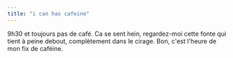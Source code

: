 ```yaml
---
title: "i can has cafeine"
---
```


9h30 et toujours pas de café. Ca se sent hein, regardez-moi cette fonte qui
tient à peine debout, complètement dans le cirage. Bon, c'est l'heure de mon
fix de caféine.

